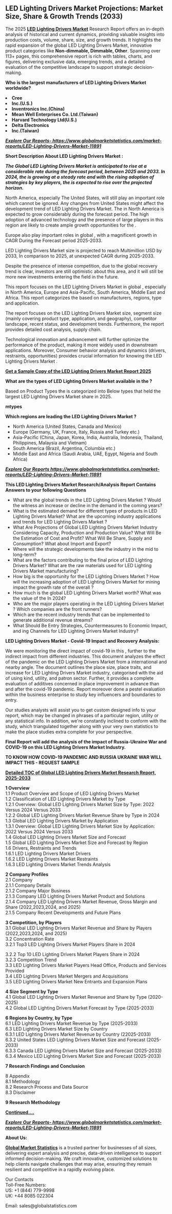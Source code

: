 <h2>LED Lighting Drivers Market Projections: Market Size, Share & Growth Trends (2033)</h2><p>The 2025 <strong><a href="https://www.globalmarketstatistics.com/market-reports/LED-Lighting-Drivers-Market-11891">LED Lighting Drivers Market</a></strong> Research Report offers an in-depth analysis of historical and current dynamics, providing valuable insights into production costs, volume, share, size, and growth trends. It highlights the rapid expansion of the global LED Lighting Drivers Market, innovative product categories like <strong>Non-dimmable, Dimmable, Other</strong>. Spanning over 113+ pages, this comprehensive report is rich with tables, charts, and figures, delivering exclusive data, emerging trends, and a detailed evaluation of the competitive landscape to support strategic decision-making.</p><p><strong>Who is the largest manufacturers of LED Lighting Drivers Market worldwide?</strong></p><p><strong><li>Cree<li>Inc.(U.S.)<li>Inventronics Inc.(China)<li>Mean Well Enterprises Co. Ltd.(Taiwan)<li>Harvard Technology Ltd(U.S.)<li>Delta Electronics<li>Inc.(Taiwan)</strong></p><p><strong><em><a href="https://www.globalmarketstatistics.com/market-reports/LED-Lighting-Drivers-Market-11891">Explore Our Reports-&nbsp;https://www.globalmarketstatistics.com/market-reports/LED-Lighting-Drivers-Market-11891</a></em></strong></p><p><strong>Short Description About LED Lighting Drivers Market :</strong></p><p><strong><em>The Global LED Lighting Drivers Market is anticipated to rise at a considerable rate during the forecast period, between 2025 and 2033. In 2024, the is growing at a steady rate and with the rising adoption of strategies by key players, the is expected to rise over the projected horizon.</em></strong></p><p>North America, especially The United States, will still play an important role which cannot be ignored. Any changes from United States might affect the development trend of LED Lighting Drivers Market. The in North America is expected to grow considerably during the forecast period. The high adoption of advanced technology and the presence of large players in this region are likely to create ample growth opportunities for the .</p><p>Europe also play important roles in global , with a magnificent growth in CAGR During the Forecast period 2025-2033.</p><p>LED Lighting Drivers Market size is projected to reach Multimillion USD by 2033, In comparison to 2025, at unexpected CAGR during 2025-2033.</p><p>Despite the presence of intense competition, due to the global recovery trend is clear, investors are still optimistic about this area, and it will still be more new investments entering the field in the future.</p><p>This report focuses on the LED Lighting Drivers Market in global , especially in North America, Europe and Asia-Pacific, South America, Middle East and Africa. This report categorizes the based on manufacturers, regions, type and application.</p><p>The report focuses on the LED Lighting Drivers Market size, segment size (mainly covering product type, application, and geography), competitor landscape, recent status, and development trends. Furthermore, the report provides detailed cost analysis, supply chain.</p><p>Technological innovation and advancement will further optimize the performance of the product, making it more widely used in downstream applications. Moreover, Consumer behavior analysis and dynamics (drivers, restraints, opportunities) provides crucial information for knowing the LED Lighting Drivers Market .</p><p><strong><a href="https://www.globalmarketstatistics.com/market-reports/LED-Lighting-Drivers-Market-11891">Get a Sample Copy of the LED Lighting Drivers Market Report 2025</a></strong></p><p><strong>What are the types of LED Lighting Drivers Market available in the ?</strong></p><p>Based on Product Types the is categorized into Below types that held the largest LED Lighting Drivers Market share in 2025.</p><p><strong>mtypes</strong></p><p><strong>Which regions are leading the LED Lighting Drivers Market ?</strong></p><ul><li>North America (United States, Canada and Mexico)</li><li>Europe (Germany, UK, France, Italy, Russia and Turkey etc.)</li><li>Asia-Pacific (China, Japan, Korea, India, Australia, Indonesia, Thailand, Philippines, Malaysia and Vietnam)</li><li>South America (Brazil, Argentina, Columbia etc.)</li><li>Middle East and Africa (Saudi Arabia, UAE, Egypt, Nigeria and South Africa)</li></ul><p><strong><em><a href="https://www.globalmarketstatistics.com/market-reports/LED-Lighting-Drivers-Market-11891">Explore Our Reports https://www.globalmarketstatistics.com/market-reports/LED-Lighting-Drivers-Market-11891</a></em></strong></p><p><strong>This LED Lighting Drivers Market Research/Analysis Report Contains Answers to your following Questions</strong></p><ul><li>What are the global trends in the LED Lighting Drivers Market ? Would the witness an increase or decline in the demand in the coming years?</li><li>What is the estimated demand for different types of products in LED Lighting Drivers Market? What are the upcoming industry applications and trends for LED Lighting Drivers Market ?</li><li>What Are Projections of Global LED Lighting Drivers Market Industry Considering Capacity, Production and Production Value? What Will Be the Estimation of Cost and Profit? What Will Be Share, Supply and Consumption? What about Import and Export?</li><li>Where will the strategic developments take the industry in the mid to long-term?</li><li>What are the factors contributing to the final price of LED Lighting Drivers Market? What are the raw materials used for LED Lighting Drivers Market manufacturing?</li><li>How big is the opportunity for the LED Lighting Drivers Market ? How will the increasing adoption of LED Lighting Drivers Market for mining impact the growth rate of the overall ?</li><li>How much is the global LED Lighting Drivers Market worth? What was the value of the In 2024?</li><li>Who are the major players operating in the LED Lighting Drivers Market ? Which companies are the front runners?</li><li>Which are the recent industry trends that can be implemented to generate additional revenue streams?</li><li>What Should Be Entry Strategies, Countermeasures to Economic Impact, and ing Channels for LED Lighting Drivers Market Industry?</li></ul><p><strong>LED Lighting Drivers Market - Covid-19 Impact and Recovery Analysis:</strong></p><p>We were monitoring the direct impact of covid-19 in this , further to the indirect impact from different industries. This document analyzes the effect of the pandemic on the LED Lighting Drivers Market from a international and nearby angle. The document outlines the place size, place traits, and increase for LED Lighting Drivers Market industry, categorised with the aid of using kind, utility, and patron sector. Further, it provides a complete evaluation of additives concerned in place improvement in advance than and after the covid-19 pandemic. Report moreover done a pestel evaluation within the business enterprise to study key influencers and boundaries to entry.</p><p>Our studies analysts will assist you to get custom designed info to your report, which may be changed in phrases of a particular region, utility or any statistical info. In addition, we're constantly inclined to conform with the study, which triangulated together along with your very own statistics to make the place studies extra complete for your perspective.</p><p><strong>Final Report will add the analysis of the impact of Russia-Ukraine War and COVID-19 on this LED Lighting Drivers Market Industry.</strong></p><p><strong>TO KNOW HOW COVID-19 PANDEMIC AND RUSSIA UKRAINE WAR WILL IMPACT THIS - REQUEST SAMPLE</strong></p><p><strong><a href="https://www.globalmarketstatistics.com/market-reports/LED-Lighting-Drivers-Market-11891">Detailed TOC of Global LED Lighting Drivers Market Research Report, 2025-2033</a></strong></p><p><strong>1 Overview</strong><br /> 1.1 Product Overview and Scope of LED Lighting Drivers Market<br /> 1.2 Classification of LED Lighting Drivers Market by Type<br /> 1.2.1 Overview: Global LED Lighting Drivers Market Size by Type: 2022 Versus 2024 Versus 2033<br /> 1.2.2 Global LED Lighting Drivers Market Revenue Share by Type in 2024<br /> 1.3 Global LED Lighting Drivers Market by Application<br /> 1.3.1 Overview: Global LED Lighting Drivers Market Size by Application: 2022&nbsp;Versus 2024 Versus 2033<br /> 1.4 Global LED Lighting Drivers Market Size and Forecast<br /> 1.5 Global LED Lighting Drivers Market Size and Forecast by Region<br /> 1.6 Drivers, Restraints and Trends<br /> 1.6.1 LED Lighting Drivers Market Drivers<br /> 1.6.2 LED Lighting Drivers Market Restraints<br /> 1.6.3 LED Lighting Drivers Market Trends Analysis</p><p><strong>2 Company Profiles</strong><br /> 2.1 Company<br /> 2.1.1 Company Details<br /> 2.1.2 Company Major Business<br /> 2.1.3 Company LED Lighting Drivers Market Product and Solutions<br /> 2.1.4 Company LED Lighting Drivers Market Revenue, Gross Margin and Share (2022,2023,2024, and 2025)<br /> 2.1.5 Company Recent Developments and Future Plans</p><p><strong>3 Competition, by Players</strong><br /> 3.1 Global LED Lighting Drivers Market Revenue and Share by Players (2022,2023,2024, and 2025)<br /> 3.2 Concentration Rate<br /> 3.2.1 Top3 LED Lighting Drivers Market Players Share in 2024</p><p>3.2.2 Top 10 LED Lighting Drivers Market Players Share in 2024<br /> 3.2.3 Competition Trend<br /> 3.3 LED Lighting Drivers Market Players Head Office, Products and Services Provided<br /> 3.4 LED Lighting Drivers Market Mergers and Acquisitions<br /> 3.5 LED Lighting Drivers Market New Entrants and Expansion Plans</p><p><strong>4 Size Segment by Type</strong><br /> 4.1 Global LED Lighting Drivers Market Revenue and Share by Type (2020-2025)<br /> 4.2 Global LED Lighting Drivers Market Forecast by Type (2025-2033)</p><p><strong>6 Regions by Country, by Type</strong><br /> 6.1 LED Lighting Drivers Market Revenue by Type (2025-2033)<br /> 6.3 LED Lighting Drivers Market Size by Country<br /> 6.3.1 LED Lighting Drivers Market Revenue by Country (22025-2033)<br /> 6.3.2 United States LED Lighting Drivers Market Size and Forecast (2025-2033)<br /> 6.3.3 Canada LED Lighting Drivers Market Size and Forecast (2025-2033)<br /> 6.3.4 Mexico LED Lighting Drivers Market Size and Forecast (2025-2033)</p><p><strong>7 Research Findings and Conclusion</strong></p><p>8 Appendix<br /> 8.1 Methodology<br /> 8.2 Research Process and Data Source<br /> 8.3 Disclaimer</p><p><strong>9 Research Methodology</strong></p><p><strong><a href="https://www.globalmarketstatistics.com/market-reports/LED-Lighting-Drivers-Market-11891">Continued&hellip;.</a></strong></p><p><strong><em><a href="https://www.globalmarketstatistics.com/market-reports/LED-Lighting-Drivers-Market-11891">Explore Our Reports-&nbsp;https://www.globalmarketstatistics.com/market-reports/LED-Lighting-Drivers-Market-11891</a></em></strong></p><p><strong>About Us:</strong></p><p><strong><a href="https://www.globalmarketstatistics.com/">Global Market Statistics</a></strong> is a trusted partner for businesses of all sizes, delivering expert analysis and precise, data-driven intelligence to support informed decision-making. We craft innovative, customized solutions to help clients navigate challenges that may arise, ensuring they remain resilient and competitive in a rapidly evolving place.</p><p>Our Contacts<br /> Toll-Free Numbers:<br /> US: +1 (844) 779-9998<br /> UK: +44 8085 022304</p><p>Email: sales@globalstatistics.com</p>
